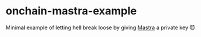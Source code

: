 # onchain-mastra-example

Minimal example of letting hell break loose by giving [Mastra](https://mastra.ai) a private key 😈